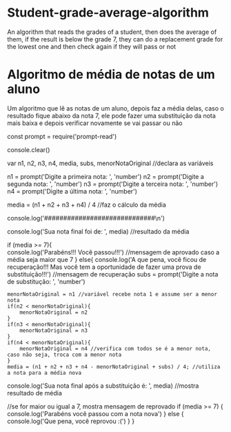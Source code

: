 # Student-grade-average-algorithm
An algorithm that reads the grades of a student, then does the average of them, if the result is below the grade 7, they can do a replacement grade for the lowest one and then check again if they will pass or not


# Algoritmo de média de notas de um aluno
Um algoritmo que lê as notas de um aluno, depois faz a média delas, caso o resultado fique abaixo da nota 7, ele pode fazer uma substituição da nota mais baixa e depois verificar novamente se vai passar ou não

const prompt = require('prompt-read')

console.clear()

var n1, n2, n3, n4, media, subs, menorNotaOriginal //declara as variáveis

n1 = prompt('Digite a primeira nota: ', 'number')
n2 = prompt('Digite a segunda nota: ', 'number')
n3 = prompt('Digite a terceira nota: ', 'number')
n4 = prompt('Digite a última nota: ', 'number')

media = (n1 + n2 + n3 + n4) / 4 //faz o cálculo da média

console.log('#############################\n')

console.log('Sua nota final foi de: ', media) //resultado da média

if (media >= 7){    
    console.log('Parabéns!!! Você passou!!!') //mensagem de aprovado caso a média seja maior que 7
} else{
    console.log('A que pena, você ficou de recuperação!!! Mas você tem a oportunidade de fazer uma prova de substituição!!!') //mensagem de recuperação
    subs = prompt('Digite a nota de substitução: ', 'number')

    menorNotaOriginal = n1 //variável recebe nota 1 e assume ser a menor nota
    if(n2 < menorNotaOriginal){
        menorNotaOriginal = n2
    }
    if(n3 < menorNotaOriginal){
        menorNotaOriginal = n3
    }
    if(n4 < menorNotaOriginal){
        menorNotaOriginal = n4 //verifica com todos se é a menor nota, caso não seja, troca com a menor nota
    }
    media = (n1 + n2 + n3 + n4 - menorNotaOriginal + subs) / 4; //utiliza a nota para a média nova
console.log('Sua nota final após a substituição é: ', media) //mostra resultado de média

//se for maior ou igual a 7, mostra mensagem de reprovado
if (media >= 7) {
    console.log('Parabéns você passou com a nota nova')
} else {
    console.log('Que pena, você reprovou :(')
}
}
